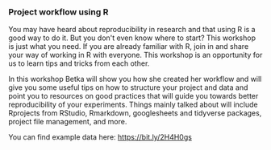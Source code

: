 ### Project workflow using R

You may have heard about reproducibility in research and that using R is a good way to do it. But you don't even know where to start? This workshop is just what you need. If you are already familiar with R, join in and share your way of working in R with everyone. This workshop is an opportunity for us to learn tips and tricks from each other.  

In this workshop Betka will show you how she created her workflow and will give you some useful tips on how to structure your project and data and point you to resources on good practices that will guide you towards better reproducibility of your experiments. Things mainly talked about will include Rprojects from RStudio, Rmarkdown, googlesheets and tidyverse packages, project file management, and more. 

You can find example data here: https://bit.ly/2H4H0gs
